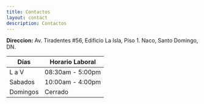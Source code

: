 ```yaml
---
title: Contactos
layout: contact
description: Contactos
---
```



<strong>Direccion:</strong> Av. Tiradentes #56, Edificio La Isla, Piso 1. Naco, Santo Domingo, DN.

| Días      | Horario Laboral  |
| --------- | ---------------- |
| L a V     | 08:30am - 5:00pm |
| Sabados   | 10:00am - 4:00pm |
| Domingos  | Cerrado          |
